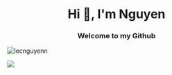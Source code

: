 

<!--
**lecnguyenn/Lecnguyenn** is a ✨ _special_ ✨ repository because its `README.md` (this file) appears on your GitHub profile.

Here are some ideas to get you started:

- 🔭 I’m currently working on PTIT
- 🌱 I’m currently learning 
- 👯 I’m looking to collaborate on frontend 
- 💬 Ask me about nothing
- 📫 How to reach me: 0392854780
- 😄 Pronouns: You
- ⚡ Fun fact: No lover
-->
<h1 align="center">Hi 👋, I'm Nguyen</h1>
<h3 align="center">Welcome to my Github</h3>

<p align="left"> <img src="https://camo.githubusercontent.com/ghpvc/?username=lecnguyenn&label=Profile%20views&color=0e75b6&style=flat" alt="lecnguyenn" /> </p>
<img src="https://github-readme-stats.vercel.app/api?username=lecnguyenn" />




